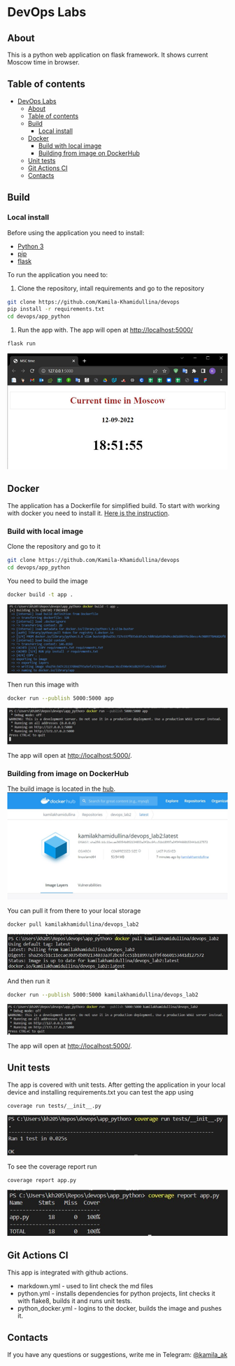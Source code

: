 # DevOps Labs

## About

This is a python web application on flask framework.
It shows current Moscow time in browser.

## Table of contents

- [DevOps Labs](#devops-labs)
  - [About](#about)
  - [Table of contents](#table-of-contents)
  - [Build](#build)
    - [Local install](#local-install)
  - [Docker](#docker)
    - [Build with local image](#build-with-local-image)
    - [Building from image on DockerHub](#building-from-image-on-dockerhub)
  - [Unit tests](#unit-tests)
  - [Git Actions CI](#git-actions-ci)
  - [Contacts](#contacts)

## Build

### Local install

Before using the application you need to install:

- [Python 3](https://www.python.org/downloads/)
- [pip](https://pip.pypa.io/en/stable/installation/)
- [flask](https://pypi.org/project/Flask/)

To run the application you need to:

1. Clone the repository, intall requirements and go to
   the repository

```bash
git clone https://github.com/Kamila-Khamidullina/devops
pip install -r requirements.txt
cd devops/app_python
```

1. Run the app with. The app will open at <http://localhost:5000/>

```bash
flask run
```

![app](/assets/app.jpg)

## Docker

The application has a Dockerfile for simplified build.
To start with working with docker you need to install it.
[Here is the instruction](https://docs.docker.com/engine/install/).

### Build with local image

Clone the repository and go to it

```bash
git clone https://github.com/Kamila-Khamidullina/devops
cd devops/app_python
```

You need to build the image

```bash
docker build -t app .
```

![docker-build](/assets/docker_build.jpg)

Then run this image with

```bash
docker run --publish 5000:5000 app
```

![docker-run](/assets/docker_run.jpg)

The app will open at <http://localhost:5000/>.

### Building from image on DockerHub

The build image is located in the [hub](https://hub.docker.com/layers/kamilakhamidullina/devops_lab2/latest/images/sha256-b1c11ecae30354b092134033a3f2bc6fcc51b18997a3f9f4660153441d127572?context=repo).
![hub](/assets/docker_hub.jpg)

You can pull it from there to your local storage

```bash
docker pull kamilakhamidullina/devops_lab2
```

![pull](/assets/docker_pull.jpg)

And then run it

```bash
docker run --publish 5000:5000 kamilakhamidullina/devops_lab2
```

![run](/assets/docker_run_pull.jpg)

The app will open at <http://localhost:5000/>.

## Unit tests

The app is covered with unit tests.
After getting the application in your local device
and installing requirements.txt
you can test the app using

```bash
coverage run tests/__init__.py
```

![run tests](/assets/run_tests.jpg)

To see the coverage report run

```bash
coverage report app.py
```

![report](/assets/report.jpg)

## Git Actions CI

This app is integrated with github actions.

- markdown.yml - used to lint check the md files
- python.yml - installs dependencies for python projects,
  lint checks it with flake8, builds it and runs unit tests.
- python_docker.yml - logins to the docker,
  builds the image and pushes it.

## Contacts

If you have any questions or suggestions, write me in Telegram: [@kamila_ak](https://t.me/kamila_ak)
